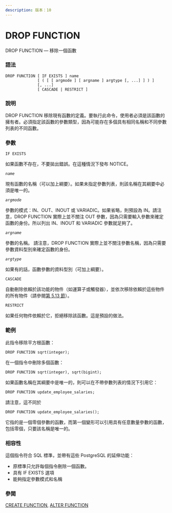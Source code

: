 ```yaml
---
description: 版本：10
---
```


# DROP FUNCTION

DROP FUNCTION — 移除一個函數

### 語法

```text
DROP FUNCTION [ IF EXISTS ] name 
              [ ( [ [ argmode ] [ argname ] argtype [, ...] ] ) ] 
              [, ...]
              [ CASCADE | RESTRICT ]
```

### 說明

DROP FUNCTION 移除現有函數的定義。要執行此命令，使用者必須是該函數的擁有者。必須指定該函數的參數類型，因為可能存在多個具有相同名稱和不同參數列表的不同函數。

### 參數

`IF EXISTS`

如果函數不存在，不要拋出錯誤。在這種情況下發布 NOTICE。

_`name`_

現有函數的名稱（可以加上綱要）。如果未指定參數列表，則該名稱在其綱要中必須是唯一的。

_`argmode`_

參數的模式：IN、OUT、INOUT 或 VARIADIC。如果省略，則預設為 IN。請注意，DROP FUNCTION 實際上並不關注 OUT 參數，因為只需要輸入參數來確定函數的身份。所以列出 IN、INOUT 和 VARIADIC 參數就足夠了。

_`argname`_

參數的名稱。 請注意，DROP FUNCTION 實際上並不關注參數名稱，因為只需要參數資料型別來確定函數的身份。

_`argtype`_

如果有的話，函數參數的資料型別（可加上綱要）。

`CASCADE`

自動刪除依賴於該功能的物件（如運算子或觸發器），並依次移除依賴於這些物件的所有物件（請參閱[第 5.13 節](../../sql/ddl/5.13.-xiang-yi-xing-zhui-zong.md)）。

`RESTRICT`

如果任何物件依賴於它，拒絕移除該函數。這是預設的做法。

### 範例

此指令移除平方根函數：

```text
DROP FUNCTION sqrt(integer);
```

在一個指令中刪除多個函數：

```text
DROP FUNCTION sqrt(integer), sqrt(bigint);
```

如果函數名稱在其綱要中是唯一的，則可以在不帶參數列表的情況下引用它：

```text
DROP FUNCTION update_employee_salaries;
```

請注意，這不同於

```text
DROP FUNCTION update_employee_salaries();
```

它指的是一個零個參數的函數，而第一個變形可以引用具有任意數量參數的函數，包括零個，只要該名稱是唯一的。

### 相容性

這個指令符合 SQL 標準，並帶有這些 PostgreSQL 的延伸功能：

* 原標準只允許每個指令刪除一個函數。
* 具有 IF EXISTS 選項
* 能夠指定參數模式和名稱

### 參閱

[CREATE FUNCTION](create-function.md), [ALTER FUNCTION](alter-function.md)

